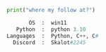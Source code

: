 ```python
print("where my follow at?")
```

```python
       OS  :  win11
   Python  :  python 3.10
Languages  :  Python, C++, C#
  Discord  :  Skalot#2245
```
     

